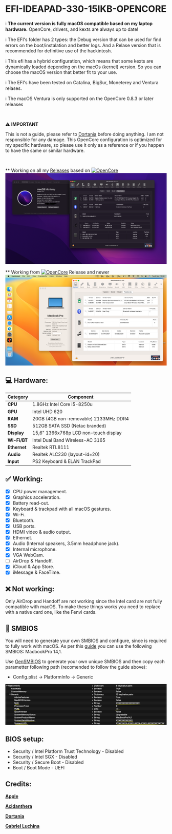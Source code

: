 # EFI-IDEAPAD-330-15IKB-OPENCORE

:information_source: **The current version is fully macOS compatible based on my laptop hardware.**
OpenCore, drivers, and kexts are always up to date!

:information_source: The EFI's folder has 2 types: the Debug version that can be used for find errors on the boot/instalation and better logs. And a Relase version that is recommended for definitive use of the hackintosh.

:information_source: This efi has a hybrid configuration, which means that some kexts are dynamically loaded depending on the macOs (kernel) version. So you can choose the macOS version that better fit to your use.

:information_source: The EFI's have been tested on Catalina, BigSur, Moneterey and Ventura relases.

:information_source: The macOS Ventura is only supported on the OpenCore 0.8.3 or later releases

<br/>

:warning: **IMPORTANT**

This is not a guide, please refer to [Dortania](https://dortania.github.io/getting-started) before doing anything. I am not responsible for any damage. This OpenCore configuration is optimized for my specific hardware, so please use it only as a reference or if you happen to have the same or similar hardware.

<br/>

\*\* Working on all my [Releases](https://github.com/gabrielcasag/EFI-IDEAPAD-i5-8250U-330-15IKB-OPENCORE/releases) based on [![OpenCore](https://img.shields.io/badge/OpenCore-lightblue.svg)](https://github.com/acidanthera/OpenCorePkg)
<img src="assets/macos-monterey.png">

\*\* Working from [![OpenCore](https://img.shields.io/badge/OpenCore-0.8.3-lightblue.svg)](https://github.com/acidanthera/OpenCorePkg) Release and newer
<img src="assets/macos-ventura.png">

## :computer: Hardware:

| **Category** | **Component**                         |
| ------------ | ------------------------------------- |
| **CPU**      | 1.8GHz Intel Core i5-8250u            |
| **GPU**      | Intel UHD 620                         |
| **RAM**      | 20GB (4GB non-removable) 2133MHz DDR4 |
| **SSD**      | 512GB SATA SSD (Netac branded)        |
| **Display**  | 15,6" 1366x768p LCD non-touch display |
| **Wi-Fi/BT** | Intel Dual Band Wireless-AC 3165      |
| **Ethernet** | Realtek RTL8111                       |
| **Audio**    | Realtek ALC230 (layout-id=20)         |
| **Input**    | PS2 Keyboard & ELAN TrackPad          |

## :white_check_mark: Working:

- [x] CPU power management.
- [x] Graphics acceleration.
- [x] Battery read-out.
- [x] Keyboard & trackpad with all macOS gestures.
- [x] Wi-Fi.
- [x] Bluetooth.
- [x] USB ports.
- [x] HDMI video & audio output.
- [x] Ethernet.
- [x] Audio (Internal speakers, 3.5mm headphone jack).
- [x] Internal microphone.
- [x] VGA WebCam.
- [ ] AirDrop & Handoff.
- [x] iCloud & App Store.
- [x] iMessage & FaceTime.

## :x: Not working:

Only AirDrop and Handoff are not working since the Intel card are not fully compatible with macOS. To make these things works you need to replace with a native card one, like the Fenvi cards.

## :closed_lock_with_key: SMBIOS

You will need to generate your own SMBIOS and configure, since is required to fully work with macOS. As per this [guide](https://dortania.github.io/OpenCore-Install-Guide/config-laptop.plist/kaby-lake.html#platforminfo) you can use the following SMBIOS: MacbookPro 14,1.

Use [GenSMBIOS](https://github.com/corpnewt/GenSMBIOS) to generate your own unique SMBIOS and then copy each parametter following path (recomended to follow the guide above):

- Config.plist -> PlatformInfo -> Generic

<img src="assets/smbios.png">

## BIOS setup:

- Security / Intel Platform Trust Technology - Disabled
- Security / Intel SGX - Disabled
- Security / Secure Boot - Disabled
- Boot / Boot Mode - UEFI

## Credits:

[**Apple**](http://apple.com/)

[**Acidanthera**](https://github.com/acidanthera)

[**Dortania**](https://dortania.github.io/getting-started/)

[**Gabriel Luchina**](https://luchina.com.br)
